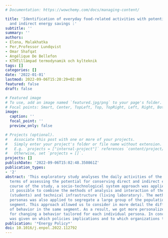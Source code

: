 ```yaml
---
# Documentation: https://wowchemy.com/docs/managing-content/

title: 'Identification of everyday food-related activities with potential for direct
  and indirect energy savings :'
subtitle: ''
summary: ''
authors:
- Elena, Malakhatka
- Per,Professor Lundqvist
- Omar Shafqat
- Angélique De Bellefon
- KTHTillämpad termodynamik och kylteknik
tags: []
categories: []
date: '2022-01-01'
lastmod: 2022-09-06T15:20:29+02:00
featured: false
draft: false

# Featured image
# To use, add an image named `featured.jpg/png` to your page's folder.
# Focal points: Smart, Center, TopLeft, Top, TopRight, Left, Right, BottomLeft, Bottom, BottomRight.
image:
  caption: ''
  focal_point: ''
  preview_only: false

# Projects (optional).
#   Associate this post with one or more of your projects.
#   Simply enter your project's folder or file name without extension.
#   E.g. `projects = ["internal-project"]` references `content/project/deep-learning/index.md`.
#   Otherwise, set `projects = []`.
projects: []
publishDate: '2022-09-06T15:02:48.350861Z'
publication_types:
- '2'
abstract: 'This exploratory study analyses the daily activities of the end-user in
  terms of assessing the potential for conserving direct and indirect energy. In the
  course of the study, a socio-technological system approach was applied, which made
  it possible to combine the methods of analysis and interaction of the social group
  (students) and technical infrastructure (living laboratory). The method of creating
  personas was also applied to segregate a large group of the population within one
  segment. This approach allowed us to consider in more detail the different types
  of behavior in the same segment. As a result, we got more personalized strategies
  for changing a behavior tailored for each individual persona. In conclusion, a recommendation
  was given on which policies implications and to which organizations to address.  '
publication: '*Energy Policy*'
doi: 10.1016/j.enpol.2022.112792
---
```

